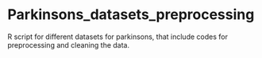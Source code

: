 # Parkinsons_datasets_preprocessing
R script for different datasets for parkinsons, that include codes for preprocessing and cleaning the data.
